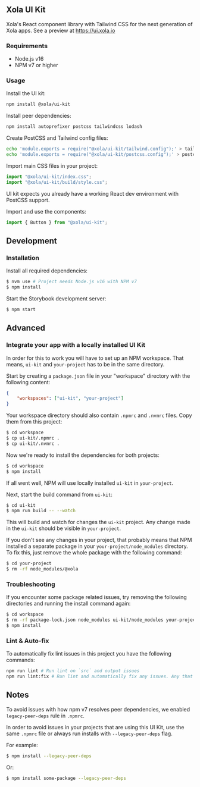 ## Xola UI Kit

Xola's React component library with Tailwind CSS for the next generation of Xola apps. See a preview at https://ui.xola.io

### Requirements

-   Node.js v16
-   NPM v7 or higher

### Usage

Install the UI kit:

```bash
npm install @xola/ui-kit
```

Install peer dependencies:

```bash
npm install autoprefixer postcss tailwindcss lodash
```

Create PostCSS and Tailwind config files:

```bash
echo 'module.exports = require("@xola/ui-kit/tailwind.config");' > tailwind.config.js
echo 'module.exports = require("@xola/ui-kit/postcss.config");' > postcss.config.js
```

Import main CSS files in your project:

```js
import "@xola/ui-kit/index.css";
import "@xola/ui-kit/build/style.css";
```

UI kit expects you already have a working React dev environment with PostCSS support.

Import and use the components:

```js
import { Button } from "@xola/ui-kit";
```

## Development

### Installation

Install all required dependencies:

```bash
$ nvm use # Project needs Node.js v16 with NPM v7
$ npm install
```

Start the Storybook development server:

```bash
$ npm start
```

## Advanced
### Integrate your app with a locally installed UI Kit

In order for this to work you will have to set up an NPM workspace. That means, `ui-kit` and `your-project` has to be in the same directory.

Start by creating a `package.json` file in your "workspace" directory with the following content:

```json
{
    "workspaces": ["ui-kit", "your-project"]
}
```

Your workspace directory should also contain `.npmrc` and `.nvmrc` files. Copy them from this project:

```bash
$ cd workspace
$ cp ui-kit/.npmrc .
$ cp ui-kit/.nvmrc .
```

Now we're ready to install the dependencies for both projects:

```bash
$ cd workspace
$ npm install
```

If all went well, NPM will use locally installed `ui-kit` in `your-project`.

Next, start the build command from `ui-kit`:

```bash
$ cd ui-kit
$ npm run build -- --watch
```

This will build and watch for changes the `ui-kit` project. Any change made in the `ui-kit` should be visible in `your-project`.

If you don't see any changes in your project, that probably means that NPM installed a separate package in your `your-project/node_modules` directory. To fix this, just remove the whole package with the following command:

```bash
$ cd your-project
$ rm -rf node_modules/@xola
```

### Troubleshooting

If you encounter some package related issues, try removing the following directories and running the install command again:

```bash
$ cd workspace
$ rm -rf package-lock.json node_modules ui-kit/node_modules your-project/node_modules
$ npm install
```

### Lint & Auto-fix

To automatically fix lint issues in this project you have the following commands:

```bash
npm run lint # Run lint on `src` and output issues
npm run lint:fix # Run lint and automatically fix any issues. Any that are not fixed are output to screen.
```

## Notes

To avoid issues with how npm v7 resolves peer dependencies, we enabled `legacy-peer-deps` rule in `.npmrc`.

In order to avoid issues in your projects that are using this UI Kit, use the same `.npmrc` file or always run installs with `--legacy-peer-deps` flag.

For example:

```bash
$ npm install --legacy-peer-deps
```

Or:

```bash
$ npm install some-package --legacy-peer-deps
```
